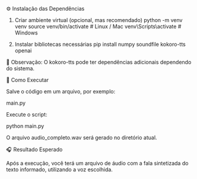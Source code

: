 ⚙️ Instalação das Dependências
1. Criar ambiente virtual (opcional, mas recomendado)
python -m venv venv
source venv/bin/activate  # Linux / Mac
venv\Scripts\activate     # Windows

2. Instalar bibliotecas necessárias
pip install numpy soundfile kokoro-tts openai


🔹 Observação: O kokoro-tts pode ter dependências adicionais dependendo do sistema.

🚀 Como Executar

Salve o código em um arquivo, por exemplo:

main.py


Execute o script:

python main.py


O arquivo audio_completo.wav será gerado no diretório atual.

🎧 Resultado Esperado

Após a execução, você terá um arquivo de áudio com a fala sintetizada do texto informado, utilizando a voz escolhida.